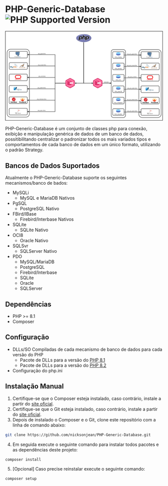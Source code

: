 # PHP-Generic-Database ![PHP Supported Version](https://img.shields.io/badge/php-%3E%3D8.1-blue)

![IOUU](./assets/topology.png)

PHP-Generic-Database é um conjunto de classes php para conexão, exibição e manipulação genérica de dados de um banco de dados, possitibilitando centralizar o padronizar todos os mais variados tipos e comportamentos de cada banco de dados em um único formato, utilizando o padrão Strategy.

## Bancos de Dados Suportados

Atualmente o PHP-Generic-Database suporte os seguintes mecanismos/banco de bados:

- MySQLi
  - MySQL e MariaDB Nativos
- PgSQL
  - PostgreSQL Nativo
- FBird/IBase
  - Firebird/Interbase Nativos
- SQLite
  - SQLite Nativo
- OCI8
  - Oracle Nativo
- SQLSvr
  - SQLServer Nativo
- PDO
  - MySQL/MariaDB
  - PostgreSQL
  - Firebird/Interbase
  - SQLite
  - Oracle
  - SQLServer

## Dependências

- PHP >= 8.1
- Composer

## Configuração

- DLLs/SO Compiladas de cada mecanismo de banco de dados para cada versão do PHP
  - Pacote de DLLs para a versão do [PHP 8.1](./assets/DLL/PHP8.1/PHP8.1.zip)
  - Pacote de DLLs para a versão do [PHP 8.2](./assets/DLL/PHP8.2/PHP8.2.zip)
- Configuração do php.ini

## Instalação Manual

1) Certifique-se que o Composer esteja instalado, caso contrário, instale a partir do [site oficial](https://getcomposer.org/download/).
2) Certifique-se que o Git esteja instalado, caso contrário, instale a partir do [site oficial](https://git-scm.com/downloads).
3) Depois de instalado o Composer e o Git, clone este repositório com a linha de comando abaixo:

```bash
git clone https://github.com/nicksonjean/PHP-Generic-Database.git
```

4) Em seguida execute o seguinte comando para instalar todos pacotes e as dependências deste projeto:

```bash
composer install
```

5) [Opcional] Caso precise reinstalar execute o seguinte comando:

```bash
composer setup
```
